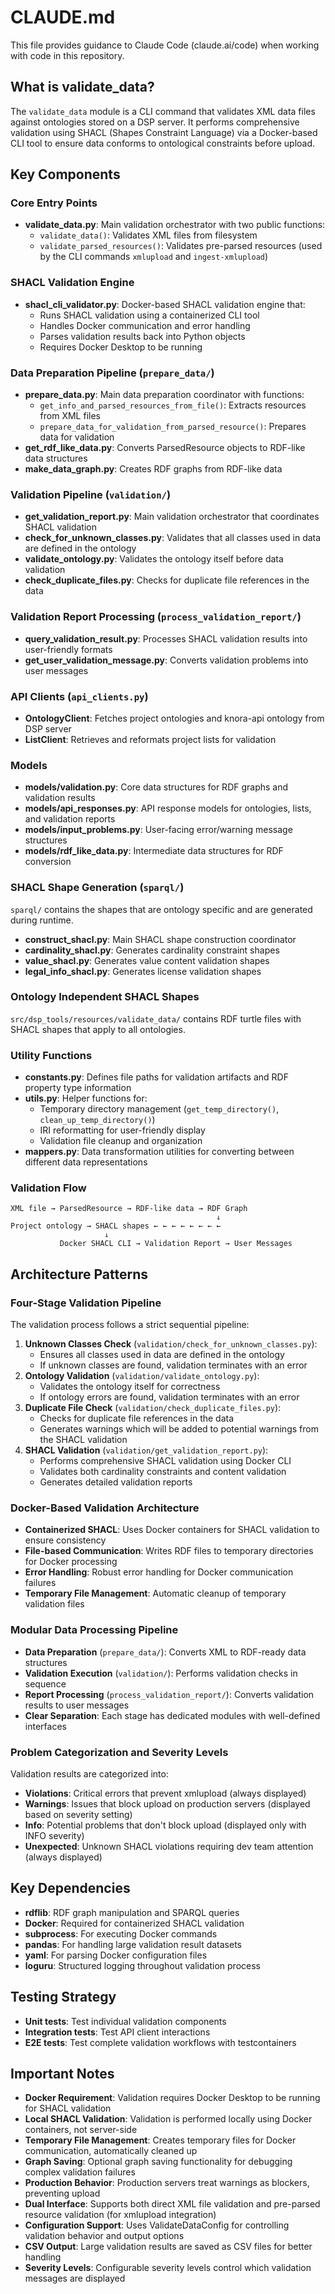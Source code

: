 # CLAUDE.md

This file provides guidance to Claude Code (claude.ai/code) when working with code in this repository.

## What is validate_data?

The `validate_data` module is a CLI command that validates XML data files against ontologies stored on a DSP server. 
It performs comprehensive validation using SHACL (Shapes Constraint Language) via a Docker-based CLI tool
to ensure data conforms to ontological constraints before upload.

## Key Components

### Core Entry Points

- **validate_data.py**: Main validation orchestrator with two public functions:
    - `validate_data()`: Validates XML files from filesystem
    - `validate_parsed_resources()`: Validates pre-parsed resources (used by the CLI commands `xmlupload` and `ingest-xmlupload`)

### SHACL Validation Engine

- **shacl_cli_validator.py**: Docker-based SHACL validation engine that:
    - Runs SHACL validation using a containerized CLI tool
    - Handles Docker communication and error handling
    - Parses validation results back into Python objects
    - Requires Docker Desktop to be running

### Data Preparation Pipeline (`prepare_data/`)

- **prepare_data.py**: Main data preparation coordinator with functions:
    - `get_info_and_parsed_resources_from_file()`: Extracts resources from XML files
    - `prepare_data_for_validation_from_parsed_resource()`: Prepares data for validation
- **get_rdf_like_data.py**: Converts ParsedResource objects to RDF-like data structures
- **make_data_graph.py**: Creates RDF graphs from RDF-like data

### Validation Pipeline (`validation/`)

- **get_validation_report.py**: Main validation orchestrator that coordinates SHACL validation
- **check_for_unknown_classes.py**: Validates that all classes used in data are defined in the ontology
- **validate_ontology.py**: Validates the ontology itself before data validation
- **check_duplicate_files.py**: Checks for duplicate file references in the data

### Validation Report Processing (`process_validation_report/`)

- **query_validation_result.py**: Processes SHACL validation results into user-friendly formats
- **get_user_validation_message.py**: Converts validation problems into user messages

### API Clients (`api_clients.py`)

- **OntologyClient**: Fetches project ontologies and knora-api ontology from DSP server
- **ListClient**: Retrieves and reformats project lists for validation

### Models

- **models/validation.py**: Core data structures for RDF graphs and validation results
- **models/api_responses.py**: API response models for ontologies, lists, and validation reports
- **models/input_problems.py**: User-facing error/warning message structures
- **models/rdf_like_data.py**: Intermediate data structures for RDF conversion

### SHACL Shape Generation (`sparql/`)

`sparql/` contains the shapes that are ontology specific and are generated during runtime. 

- **construct_shacl.py**: Main SHACL shape construction coordinator
- **cardinality_shacl.py**: Generates cardinality constraint shapes
- **value_shacl.py**: Generates value content validation shapes
- **legal_info_shacl.py**: Generates license validation shapes

### Ontology Independent SHACL Shapes

`src/dsp_tools/resources/validate_data/` contains RDF turtle files with SHACL shapes that apply to all ontologies.

### Utility Functions

- **constants.py**: Defines file paths for validation artifacts and RDF property type information
- **utils.py**: Helper functions for:
    - Temporary directory management (`get_temp_directory()`, `clean_up_temp_directory()`)
    - IRI reformatting for user-friendly display
    - Validation file cleanup and organization
- **mappers.py**: Data transformation utilities for converting between different data representations

### Validation Flow

```text
XML file → ParsedResource → RDF-like data → RDF Graph
                                              ↓
Project ontology → SHACL shapes ← ← ← ← ← ← ← ← 
                     ↓
           Docker SHACL CLI → Validation Report → User Messages
```

## Architecture Patterns

### Four-Stage Validation Pipeline

The validation process follows a strict sequential pipeline:

1. **Unknown Classes Check** (`validation/check_for_unknown_classes.py`): 
   - Ensures all classes used in data are defined in the ontology
   - If unknown classes are found, validation terminates with an error
2. **Ontology Validation** (`validation/validate_ontology.py`): 
   - Validates the ontology itself for correctness
   - If ontology errors are found, validation terminates with an error
3. **Duplicate File Check** (`validation/check_duplicate_files.py`):
   - Checks for duplicate file references in the data
   - Generates warnings which will be added to potential warnings from the SHACL validation
4. **SHACL Validation** (`validation/get_validation_report.py`):
   - Performs comprehensive SHACL validation using Docker CLI
   - Validates both cardinality constraints and content validation
   - Generates detailed validation reports

### Docker-Based Validation Architecture

- **Containerized SHACL**: Uses Docker containers for SHACL validation to ensure consistency
- **File-based Communication**: Writes RDF files to temporary directories for Docker processing
- **Error Handling**: Robust error handling for Docker communication failures
- **Temporary File Management**: Automatic cleanup of temporary validation files

### Modular Data Processing Pipeline

- **Data Preparation** (`prepare_data/`): Converts XML to RDF-ready data structures
- **Validation Execution** (`validation/`): Performs validation checks in sequence
- **Report Processing** (`process_validation_report/`): Converts validation results to user messages
- **Clear Separation**: Each stage has dedicated modules with well-defined interfaces

### Problem Categorization and Severity Levels

Validation results are categorized into:

- **Violations**: Critical errors that prevent xmlupload (always displayed)
- **Warnings**: Issues that block upload on production servers (displayed based on severity setting)
- **Info**: Potential problems that don't block upload (displayed only with INFO severity)
- **Unexpected**: Unknown SHACL violations requiring dev team attention (always displayed)

## Key Dependencies

- **rdflib**: RDF graph manipulation and SPARQL queries
- **Docker**: Required for containerized SHACL validation
- **subprocess**: For executing Docker commands
- **pandas**: For handling large validation result datasets
- **yaml**: For parsing Docker configuration files
- **loguru**: Structured logging throughout validation process

## Testing Strategy

- **Unit tests**: Test individual validation components
- **Integration tests**: Test API client interactions
- **E2E tests**: Test complete validation workflows with testcontainers

## Important Notes

- **Docker Requirement**: Validation requires Docker Desktop to be running for SHACL validation
- **Local SHACL Validation**: Validation is performed locally using Docker containers, not server-side
- **Temporary File Management**: Creates temporary files for Docker communication, automatically cleaned up
- **Graph Saving**: Optional graph saving functionality for debugging complex validation failures  
- **Production Behavior**: Production servers treat warnings as blockers, preventing upload
- **Dual Interface**: Supports both direct XML file validation and pre-parsed resource validation (for xmlupload integration)
- **Configuration Support**: Uses ValidateDataConfig for controlling validation behavior and output options
- **CSV Output**: Large validation results are saved as CSV files for better handling
- **Severity Levels**: Configurable severity levels control which validation messages are displayed
